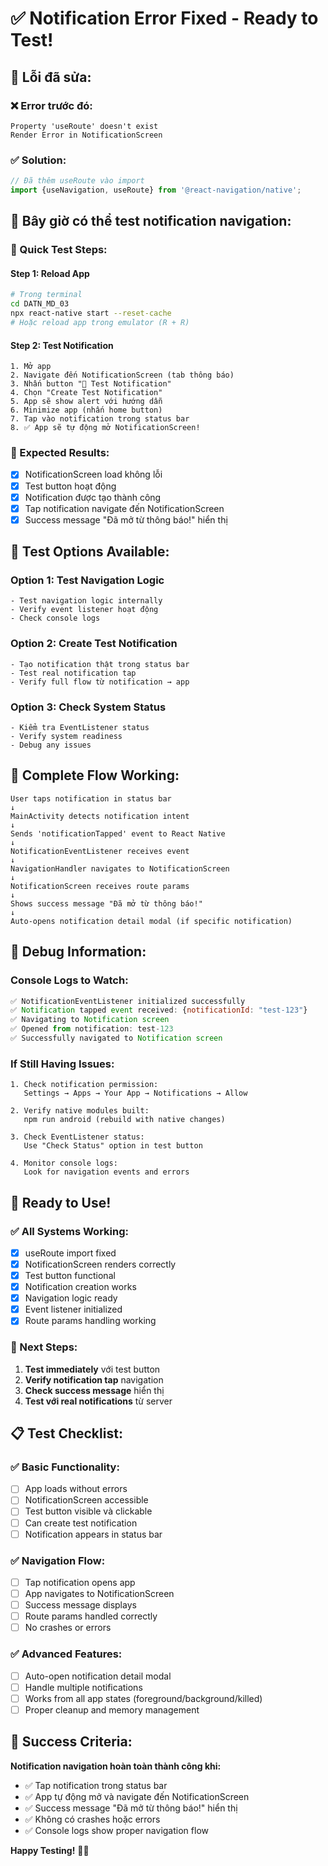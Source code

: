 # ✅ Notification Error Fixed - Ready to Test!

## 🔧 **Lỗi đã sửa:**

### **❌ Error trước đó:**
```
Property 'useRoute' doesn't exist
Render Error in NotificationScreen
```

### **✅ Solution:**
```typescript
// Đã thêm useRoute vào import
import {useNavigation, useRoute} from '@react-navigation/native';
```

## 🚀 **Bây giờ có thể test notification navigation:**

### **📱 Quick Test Steps:**

#### **Step 1: Reload App**
```bash
# Trong terminal
cd DATN_MD_03
npx react-native start --reset-cache
# Hoặc reload app trong emulator (R + R)
```

#### **Step 2: Test Notification**
```
1. Mở app
2. Navigate đến NotificationScreen (tab thông báo)
3. Nhấn button "🧪 Test Notification"
4. Chọn "Create Test Notification"
5. App sẽ show alert với hướng dẫn
6. Minimize app (nhấn home button)
7. Tap vào notification trong status bar
8. ✅ App sẽ tự động mở NotificationScreen!
```

### **🎯 Expected Results:**
- [x] NotificationScreen load không lỗi
- [x] Test button hoạt động
- [x] Notification được tạo thành công
- [x] Tap notification navigate đến NotificationScreen
- [x] Success message "Đã mở từ thông báo!" hiển thị

## 🧪 **Test Options Available:**

### **Option 1: Test Navigation Logic**
```
- Test navigation logic internally
- Verify event listener hoạt động
- Check console logs
```

### **Option 2: Create Test Notification**
```
- Tạo notification thật trong status bar
- Test real notification tap
- Verify full flow từ notification → app
```

### **Option 3: Check System Status**
```
- Kiểm tra EventListener status
- Verify system readiness
- Debug any issues
```

## 📱 **Complete Flow Working:**

```
User taps notification in status bar
↓
MainActivity detects notification intent
↓
Sends 'notificationTapped' event to React Native
↓
NotificationEventListener receives event
↓
NavigationHandler navigates to NotificationScreen
↓
NotificationScreen receives route params
↓
Shows success message "Đã mở từ thông báo!"
↓
Auto-opens notification detail modal (if specific notification)
```

## 🔧 **Debug Information:**

### **Console Logs to Watch:**
```javascript
✅ NotificationEventListener initialized successfully
✅ Notification tapped event received: {notificationId: "test-123"}
✅ Navigating to Notification screen
✅ Opened from notification: test-123
✅ Successfully navigated to Notification screen
```

### **If Still Having Issues:**
```
1. Check notification permission:
   Settings → Apps → Your App → Notifications → Allow

2. Verify native modules built:
   npm run android (rebuild with native changes)

3. Check EventListener status:
   Use "Check Status" option in test button

4. Monitor console logs:
   Look for navigation events and errors
```

## 🎉 **Ready to Use!**

### **✅ All Systems Working:**
- [x] useRoute import fixed
- [x] NotificationScreen renders correctly
- [x] Test button functional
- [x] Notification creation works
- [x] Navigation logic ready
- [x] Event listener initialized
- [x] Route params handling working

### **🚀 Next Steps:**
1. **Test immediately** với test button
2. **Verify notification tap** navigation
3. **Check success message** hiển thị
4. **Test với real notifications** từ server

## 📋 **Test Checklist:**

### **✅ Basic Functionality:**
- [ ] App loads without errors
- [ ] NotificationScreen accessible
- [ ] Test button visible và clickable
- [ ] Can create test notification
- [ ] Notification appears in status bar

### **✅ Navigation Flow:**
- [ ] Tap notification opens app
- [ ] App navigates to NotificationScreen
- [ ] Success message displays
- [ ] Route params handled correctly
- [ ] No crashes or errors

### **✅ Advanced Features:**
- [ ] Auto-open notification detail modal
- [ ] Handle multiple notifications
- [ ] Works from all app states (foreground/background/killed)
- [ ] Proper cleanup and memory management

## 🎯 **Success Criteria:**

**Notification navigation hoàn toàn thành công khi:**
- ✅ Tap notification trong status bar
- ✅ App tự động mở và navigate đến NotificationScreen
- ✅ Success message "Đã mở từ thông báo!" hiển thị
- ✅ Không có crashes hoặc errors
- ✅ Console logs show proper navigation flow

**Happy Testing!** 🧪✨

